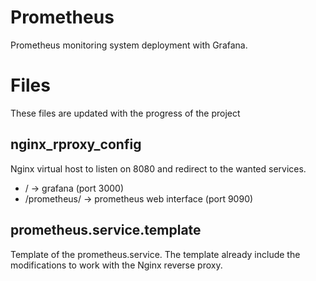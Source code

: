 # Prometheus
Prometheus monitoring system deployment with Grafana.

# Files
These files are updated with the progress of the project

## nginx_rproxy_config
Nginx virtual host to listen on 8080 and redirect to the wanted services.
- / -> grafana (port 3000)
- /prometheus/ -> prometheus web interface (port 9090)

## prometheus.service.template
Template of the prometheus.service. The template already include the modifications to work with the Nginx reverse proxy.
